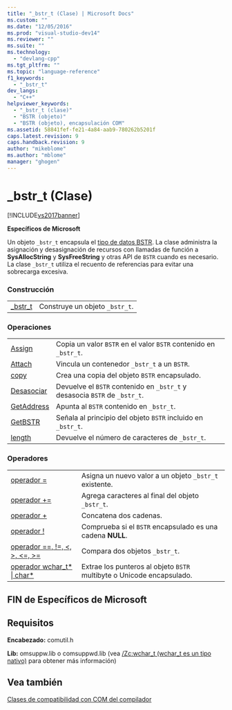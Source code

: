 ```yaml
---
title: "_bstr_t (Clase) | Microsoft Docs"
ms.custom: ""
ms.date: "12/05/2016"
ms.prod: "visual-studio-dev14"
ms.reviewer: ""
ms.suite: ""
ms.technology: 
  - "devlang-cpp"
ms.tgt_pltfrm: ""
ms.topic: "language-reference"
f1_keywords: 
  - "_bstr_t"
dev_langs: 
  - "C++"
helpviewer_keywords: 
  - "_bstr_t (clase)"
  - "BSTR (objeto)"
  - "BSTR (objeto), encapsulación COM"
ms.assetid: 58841fef-fe21-4a84-aab9-780262b5201f
caps.latest.revision: 9
caps.handback.revision: 9
author: "mikeblome"
ms.author: "mblome"
manager: "ghogen"
---
```

# _bstr_t (Clase)
[!INCLUDE[vs2017banner](../assembler/inline/includes/vs2017banner.md)]

**Específicos de Microsoft**  
  
 Un objeto `_bstr_t` encapsula el [tipo de datos BSTR](http://msdn.microsoft.com/es-es/1b2d7d2c-47af-4389-a6b6-b01b7e915228).  La clase administra la asignación y desasignación de recursos con llamadas de función a **SysAllocString** y **SysFreeString** y otras API de `BSTR` cuando es necesario.  La clase `_bstr_t` utiliza el recuento de referencias para evitar una sobrecarga excesiva.  
  
### Construcción  
  
|||  
|-|-|  
|[\_bstr\_t](../cpp/bstr-t-bstr-t.md)|Construye un objeto `_bstr_t`.|  
  
### Operaciones  
  
|||  
|-|-|  
|[Assign](../cpp/bstr-t-assign.md)|Copia un valor `BSTR` en el valor `BSTR` contenido en `_bstr_t`.|  
|[Attach](../cpp/bstr-t-attach.md)|Vincula un contenedor `_bstr_t` a un `BSTR`.|  
|[copy](../cpp/bstr-t-copy.md)|Crea una copia del objeto `BSTR` encapsulado.|  
|[Desasociar](../cpp/bstr-t-detach.md)|Devuelve el `BSTR` contenido en `_bstr_t` y desasocia `BSTR` de `_bstr_t`.|  
|[GetAddress](../cpp/bstr-t-getaddress.md)|Apunta al `BSTR` contenido en `_bstr_t`.|  
|[GetBSTR](../cpp/bstr-t-getbstr.md)|Señala al principio del objeto `BSTR` incluido en `_bstr_t`.|  
|[length](../cpp/bstr-t-length.md)|Devuelve el número de caracteres de `_bstr_t`.|  
  
### Operadores  
  
|||  
|-|-|  
|[operador \=](../cpp/bstr-t-operator-equal.md)|Asigna un nuevo valor a un objeto `_bstr_t` existente.|  
|[operador \+\=](../cpp/bstr-t-operator-add-equal-plus.md)|Agrega caracteres al final del objeto `_bstr_t`.|  
|[operador \+](../cpp/bstr-t-operator-add-equal-plus.md)|Concatena dos cadenas.|  
|[operador \!](../cpp/bstr-t-operator-logical-not.md)|Comprueba si el `BSTR` encapsulado es una cadena **NULL**.|  
|[operador \=\=, \!\=, \<, \>, \<\=, \>\=](../cpp/bstr-t-relational-operators.md)|Compara dos objetos `_bstr_t`.|  
|[operador wchar\_t\* &#124; char\*](../cpp/bstr-t-wchar-t-star-bstr-t-char-star.md)|Extrae los punteros al objeto `BSTR` multibyte o Unicode encapsulado.|  
  
## FIN de Específicos de Microsoft  
  
## Requisitos  
 **Encabezado:** comutil.h  
  
 **Lib:** omsuppw.lib o comsuppwd.lib \(vea [\/Zc:wchar\_t \(wchar\_t es un tipo nativo\)](../build/reference/zc-wchar-t-wchar-t-is-native-type.md) para obtener más información\)  
  
## Vea también  
 [Clases de compatibilidad con COM del compilador](../cpp/compiler-com-support-classes.md)